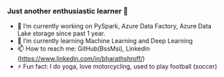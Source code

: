 ### Just another enthusiastic learner 👋

- 🔭 I’m currently working on PySpark, Azure Data Factory, Azure Data Lake storage since past 1 year.
- 🌱 I’m currently learning Machine Learning and Deep Learning
- 📫 How to reach me: GitHub(BssMsi), Linkedin (https://www.linkedin.com/in/bharathshroff/)
- ⚡ Fun fact: I do yoga, love motorcycling, used to play football (soccer)
